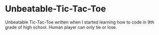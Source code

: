 # Unbeatable-Tic-Tac-Toe
Unbeatable Tic-Tac-Toe written when I started learning how to code in 9th grade of high school. Human player can only tie or lose.
